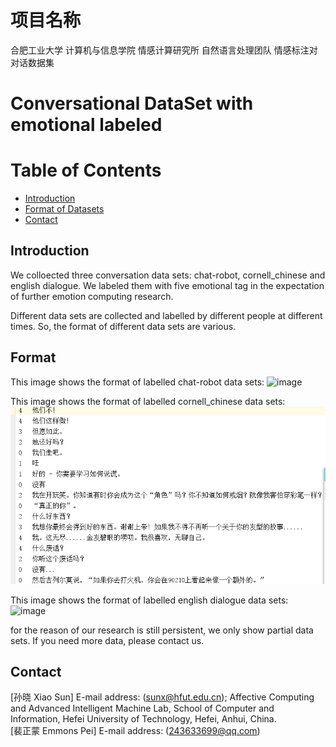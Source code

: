 # 项目名称
合肥工业大学 计算机与信息学院 情感计算研究所 自然语言处理团队 情感标注对对话数据集
# Conversational DataSet with emotional labeled

# Table of Contents  

- [Introduction](#intro1)
- [Format of Datasets](#format2)
- [Contact](#Contact3)

<a name="intro1"></a>
## Introduction
We colloected three conversation data sets: chat-robot, cornell_chinese and english dialogue. 
We labeled them with five emotional tag in the expectation of further emotion computing research.

Different data sets are collected and labelled by different people at different times. So, the format of different data sets are various.


<a name="format2"></a>
## Format
This image shows the format of labelled chat-robot data sets:
![image](https://github.com/Emmonss/EmotionalConversationDataSet/tree/master/img/chatbot.png)

This image shows the format of labelled cornell_chinese data sets:
![image](https://github.com/Emmonss/EmotionalConversationDataSet/blob/master/img/cornell.png)

This image shows the format of labelled english dialogue data sets:
![image](https://github.com/Emmonss/EmotionalConversationDataSet/tree/master/img/English.png)

for the reason of our research is still persistent, we only show partial data sets.
If you need more data, please contact us. 

<a name="Contact3"></a>
## Contact ##
[孙晓 Xiao Sun] E-mail address: (sunx@hfut.edu.cn);   Affective Computing and Advanced
Intelligent Machine Lab, School of Computer and Information, Hefei University
of Technology, Hefei, Anhui, China.    
[裴正蒙 Emmons Pei] E-mail address: (243633699@qq.com)      
